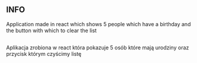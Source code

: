 ## INFO

Application made in react which shows 5 people
which have a birthday and the button with which to clear the list
##
Aplikacja zrobiona w react która pokazuje 5 osób 
które mają urodziny oraz przycisk którym czyścimy listę 





